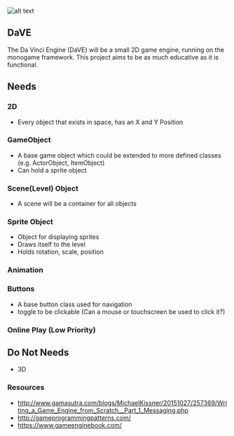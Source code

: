 ![alt text](https://github.com/DamionWhite/DaVE/blob/master/Illustrator/DaVE-Logo-512x195.png "Logo DaVE")

## DaVE
The Da Vinci Engine (DaVE) will be a small 2D game engine, running on the monogame framework. This project aims to be as much educative as it is functional.

## Needs
### 2D
- Every object that exists in space, has an X and Y Position
### GameObject
- A base game object which could be extended to more defined classes (e.g. ActorObject, ItemObject)
- Can hold a sprite object
### Scene(Level) Object
- A scene will be a container for all objects
### Sprite Object
- Object for displaying sprites
- Draws itself to the level
- Holds rotation, scale, position
### Animation
### Buttons
- A base button class used for navigation
- toggle to be clickable (Can a mouse or touchscreen be used to click it?)
### Online Play (Low Priority)

## Do Not Needs
- 3D


### Resources
- http://www.gamasutra.com/blogs/MichaelKissner/20151027/257369/Writing_a_Game_Engine_from_Scratch__Part_1_Messaging.php
- http://gameprogrammingpatterns.com/
- https://www.gameenginebook.com/